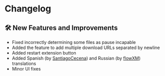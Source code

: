 # Changelog

## :hammer_and_wrench: New Features and Improvements
- Fixed incorrectly determining some files as pause incapable
- Added the feature to add multiple download URLs separated by newline
- Added restart extension button
- Added Spanish (by [SantiagoCecena](https://github.com/SantiagoCecena)) and Russian (by [flowXM](https://github.com/flowXM)) translations
- Minor UI fixes
